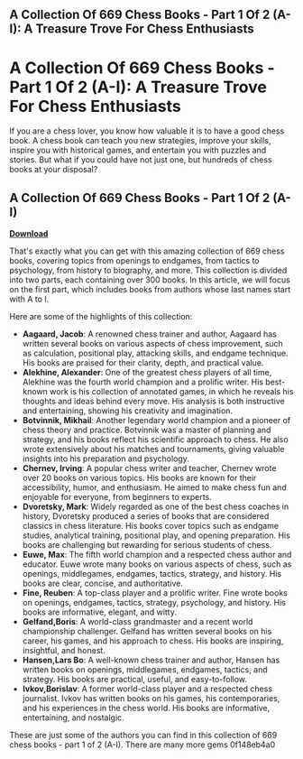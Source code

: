 ## A Collection Of 669 Chess Books - Part 1 Of 2 (A-I): A Treasure Trove For Chess Enthusiasts

  
# A Collection Of 669 Chess Books - Part 1 Of 2 (A-I): A Treasure Trove For Chess Enthusiasts
  
If you are a chess lover, you know how valuable it is to have a good chess book. A chess book can teach you new strategies, improve your skills, inspire you with historical games, and entertain you with puzzles and stories. But what if you could have not just one, but hundreds of chess books at your disposal?
 
## A Collection Of 669 Chess Books - Part 1 Of 2 (A-I)


[**Download**](https://soawresotni.blogspot.com/?d=2tKB1o)

  
That's exactly what you can get with this amazing collection of 669 chess books, covering topics from openings to endgames, from tactics to psychology, from history to biography, and more. This collection is divided into two parts, each containing over 300 books. In this article, we will focus on the first part, which includes books from authors whose last names start with A to I.
  
Here are some of the highlights of this collection:
  
- **Aagaard, Jacob**: A renowned chess trainer and author, Aagaard has written several books on various aspects of chess improvement, such as calculation, positional play, attacking skills, and endgame technique. His books are praised for their clarity, depth, and practical value.
- **Alekhine, Alexander**: One of the greatest chess players of all time, Alekhine was the fourth world champion and a prolific writer. His best-known work is his collection of annotated games, in which he reveals his thoughts and ideas behind every move. His analysis is both instructive and entertaining, showing his creativity and imagination.
- **Botvinnik, Mikhail**: Another legendary world champion and a pioneer of chess theory and practice. Botvinnik was a master of planning and strategy, and his books reflect his scientific approach to chess. He also wrote extensively about his matches and tournaments, giving valuable insights into his preparation and psychology.
- **Chernev, Irving**: A popular chess writer and teacher, Chernev wrote over 20 books on various topics. His books are known for their accessibility, humor, and enthusiasm. He aimed to make chess fun and enjoyable for everyone, from beginners to experts.
- **Dvoretsky, Mark**: Widely regarded as one of the best chess coaches in history, Dvoretsky produced a series of books that are considered classics in chess literature. His books cover topics such as endgame studies, analytical training, positional play, and opening preparation. His books are challenging but rewarding for serious students of chess.
- **Euwe, Max**: The fifth world champion and a respected chess author and educator. Euwe wrote many books on various aspects of chess, such as openings, middlegames, endgames, tactics, strategy, and history. His books are clear, concise, and authoritative.
- **Fine, Reuben**: A top-class player and a prolific writer. Fine wrote books on openings, endgames,
tactics,
strategy,
psychology,
and history.
His books are
informative,
elegant,
and witty.
- **Gelfand,Boris**:
A
world-class
grandmaster
and
a
recent
world
championship
challenger.
Gelfand
has
written
several
books
on
his
career,
his
games,
and
his
approach
to
chess.
His
books
are
inspiring,
insightful,
and
honest.
- **Hansen,Lars Bo**:
A
well-known
chess
trainer
and
author,
Hansen
has
written
books
on
openings,
middlegames,
endgames,
tactics,
and
strategy.
His
books
are
practical,
useful,
and
easy-to-follow.
- **Ivkov,Borislav**:
A
former
world-class
player
and
a
respected
chess
journalist.
Ivkov has written books on his games,
his contemporaries,
and his experiences in the chess world.
His books are informative,
entertaining,
and nostalgic.

These are just some of the authors you can find in this collection of 669 chess books - part 1 of 2 (A-I). There are many more gems
 0f148eb4a0
